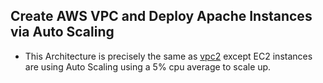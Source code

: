 ## Create AWS VPC and Deploy Apache Instances via Auto Scaling
- This Architecture is precisely the same as [vpc2](https://github.com/jouellnyc/AWS/tree/master/create_aws_vpc2) except EC2 instances are using Auto Scaling using a 5% cpu average to scale up.
